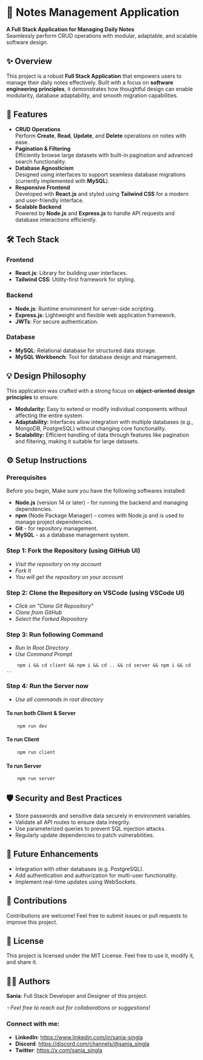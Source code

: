 # 📝 Notes Management Application  

**A Full Stack Application for Managing Daily Notes**  
Seamlessly perform CRUD operations with modular, adaptable, and scalable software design.


## ✨ Overview  
This project is a robust **Full Stack Application** that empowers users to manage their daily notes effectively. Built with a focus on **software engineering principles**, it demonstrates how thoughtful design can enable modularity, database adaptability, and smooth migration capabilities.


## 🌟 Features  
- **CRUD Operations**  
  Perform **Create**, **Read**, **Update**, and **Delete** operations on notes with ease.  
- **Pagination & Filtering**  
  Efficiently browse large datasets with built-in pagination and advanced search functionality.  
- **Database Agnosticism**  
  Designed using interfaces to support seamless database migrations (currently implemented with **MySQL**).  
- **Responsive Frontend**  
  Developed with **React.js** and styled using **Tailwind CSS** for a modern and user-friendly interface.  
- **Scalable Backend**  
  Powered by **Node.js** and **Express.js** to handle API requests and database interactions efficiently.  


## 🛠️ Tech Stack  

### Frontend  
- **React.js**: Library for building user interfaces.  
- **Tailwind CSS**: Utility-first framework for styling.  

### Backend  
- **Node.js**: Runtime environment for server-side scripting.  
- **Express.js**: Lightweight and flexible web application framework.  
- **JWTs**: For secure authentication.

### Database  
- **MySQL**: Relational database for structured data storage.  
- **MySQL Workbench**: Tool for database design and management.  


## 💡 Design Philosophy  
This application was crafted with a strong focus on **object-oriented design principles** to ensure:  
- **Modularity:** Easy to extend or modify individual components without affecting the entire system.  
- **Adaptability:** Interfaces allow integration with multiple databases (e.g., MongoDB, PostgreSQL) without changing core functionality.  
- **Scalability:** Efficient handling of data through features like pagination and filtering, making it suitable for large datasets.  


## ⚙️ Setup Instructions  

### Prerequisites

Before you begin, Make sure you have the following softwares installed:  

- **Node.js** (version 14 or later) - for running the backend and managing dependencies.
- **npm** (Node Package Manager) - comes with Node.js and is used to manage project dependencies.
- **Git** - for repository management.
- **MySQL** - as a database management system.


### Step 1: Fork the Repository (using GitHub UI)
- *Visit the repository on my account*
- *Fork it*
- *You will get the repository on your account*

### Step 2: Clone the Repository on VSCode (using VSCode UI)
- *Click on "Clone Git Repository"*
- *Clone from GitHub*
- *Select the Forked Repository*

### Step 3: Run following Command
- *Run In Root Directory*
- *Use Command Prompt*

``` 
    npm i && cd client && npm i && cd .. && cd server && npm i && cd ..
```

### Step 4: Run the Server now 
- *Use all commands in root directory*

#### To run both Client & Server
```
    npm run dev 
```

#### To run Client
```
    npm run client
```

#### To run Server
```
    npm run server
```

## 🛡️ Security and Best Practices
- Store passwords and sensitive data securely in environment variables.
- Validate all API routes to ensure data integrity.
- Use parameterized queries to prevent SQL injection attacks.
- Regularly update dependencies to patch vulnerabilities.


## 🚀 Future Enhancements
- Integration with other databases (e.g. PostgreSQL).
- Add authentication and authorization for multi-user functionality.
- Implement real-time updates using WebSockets.


## 🙌 Contributions
Contributions are welcome! Feel free to submit issues or pull requests to improve this project.


## 📄 License
This project is licensed under the MIT License.
Feel free to use it, modify it, and share it.


## 🧑‍💻 Authors  
**Sania**: Full Stack Developer and Designer of this project.  

*✨Feel free to reach out for collaborations or suggestions!*

### Connect with me:
- **LinkedIn**: https://www.linkedin.com/in/sania-singla
- **Discord**: https://discord.com/channels/@sania_singla
- **Twitter**: https://x.com/sania_singla